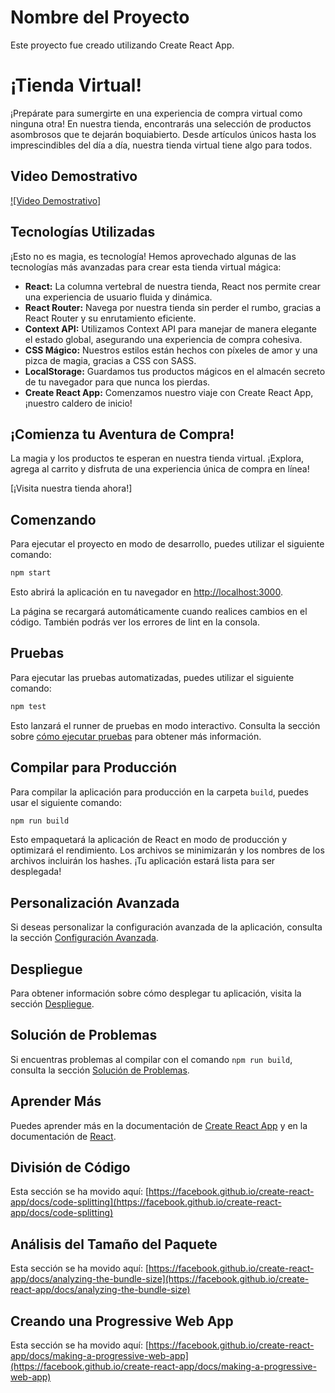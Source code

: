 # Nombre del Proyecto

Este proyecto fue creado utilizando Create React App.

# ¡Tienda Virtual!

¡Prepárate para sumergirte en una experiencia de compra virtual como ninguna otra! En nuestra tienda, encontrarás una selección de productos asombrosos que te dejarán boquiabierto. Desde artículos únicos hasta los imprescindibles del día a día, nuestra tienda virtual tiene algo para todos.

## Video Demostrativo

[![Video Demostrativo]](https://youtu.be/2h-35pcZso8)

## Tecnologías Utilizadas

¡Esto no es magia, es tecnología! Hemos aprovechado algunas de las tecnologías más avanzadas para crear esta tienda virtual mágica:

- **React:** La columna vertebral de nuestra tienda, React nos permite crear una experiencia de usuario fluida y dinámica.
- **React Router:** Navega por nuestra tienda sin perder el rumbo, gracias a React Router y su enrutamiento eficiente.
- **Context API:** Utilizamos Context API para manejar de manera elegante el estado global, asegurando una experiencia de compra cohesiva.
- **CSS Mágico:** Nuestros estilos están hechos con píxeles de amor y una pizca de magia, gracias a CSS con SASS.
- **LocalStorage:** Guardamos tus productos mágicos en el almacén secreto de tu navegador para que nunca los pierdas.
- **Create React App:** Comenzamos nuestro viaje con Create React App, ¡nuestro caldero de inicio!

## ¡Comienza tu Aventura de Compra!

La magia y los productos te esperan en nuestra tienda virtual. ¡Explora, agrega al carrito y disfruta de una experiencia única de compra en línea!

[¡Visita nuestra tienda ahora!]

## Comenzando

Para ejecutar el proyecto en modo de desarrollo, puedes utilizar el siguiente comando:

```bash
npm start
```

Esto abrirá la aplicación en tu navegador en [http://localhost:3000](http://localhost:3000).

La página se recargará automáticamente cuando realices cambios en el código. También podrás ver los errores de lint en la consola.

## Pruebas

Para ejecutar las pruebas automatizadas, puedes utilizar el siguiente comando:

```bash
npm test
```

Esto lanzará el runner de pruebas en modo interactivo. Consulta la sección sobre [cómo ejecutar pruebas](https://facebook.github.io/create-react-app/docs/running-tests) para obtener más información.

## Compilar para Producción

Para compilar la aplicación para producción en la carpeta `build`, puedes usar el siguiente comando:

```bash
npm run build
```

Esto empaquetará la aplicación de React en modo de producción y optimizará el rendimiento. Los archivos se minimizarán y los nombres de los archivos incluirán los hashes. ¡Tu aplicación estará lista para ser desplegada!

## Personalización Avanzada

Si deseas personalizar la configuración avanzada de la aplicación, consulta la sección [Configuración Avanzada](https://facebook.github.io/create-react-app/docs/advanced-configuration).

## Despliegue

Para obtener información sobre cómo desplegar tu aplicación, visita la sección [Despliegue](https://facebook.github.io/create-react-app/docs/deployment).

## Solución de Problemas

Si encuentras problemas al compilar con el comando `npm run build`, consulta la sección [Solución de Problemas](https://facebook.github.io/create-react-app/docs/troubleshooting#npm-run-build-fails-to-minify).

## Aprender Más

Puedes aprender más en la documentación de [Create React App](https://facebook.github.io/create-react-app/docs/getting-started) y en la documentación de [React](https://reactjs.org/).

## División de Código

Esta sección se ha movido aquí: [https://facebook.github.io/create-react-app/docs/code-splitting](https://facebook.github.io/create-react-app/docs/code-splitting)

## Análisis del Tamaño del Paquete

Esta sección se ha movido aquí: [https://facebook.github.io/create-react-app/docs/analyzing-the-bundle-size](https://facebook.github.io/create-react-app/docs/analyzing-the-bundle-size)

## Creando una Progressive Web App

Esta sección se ha movido aquí: [https://facebook.github.io/create-react-app/docs/making-a-progressive-web-app](https://facebook.github.io/create-react-app/docs/making-a-progressive-web-app)
